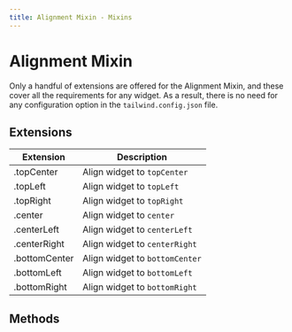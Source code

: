 ```yaml
---
title: Alignment Mixin - Mixins
---
```


# Alignment Mixin

Only a handful of extensions are offered for the Alignment Mixin, and these cover all the requirements for any widget. As a result, there is no need for any configuration option in the `tailwind.config.json` file.

## Extensions

| Extension     | Description                    |
| ------------- | ------------------------------ |
| .topCenter    | Align widget to `topCenter`    |
| .topLeft      | Align widget to `topLeft`      |
| .topRight     | Align widget to `topRight`     |
| .center       | Align widget to `center`       |
| .centerLeft   | Align widget to `centerLeft`   |
| .centerRight  | Align widget to `centerRight`  |
| .bottomCenter | Align widget to `bottomCenter` |
| .bottomLeft   | Align widget to `bottomLeft`   |
| .bottomRight  | Align widget to `bottomRight`  |


## Methods